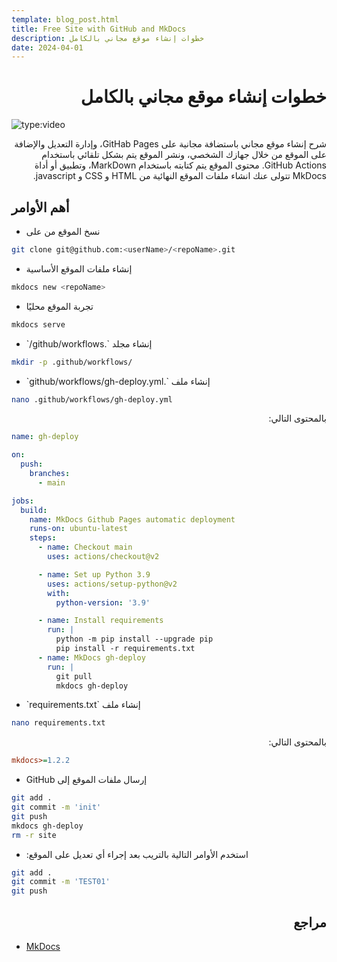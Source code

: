 ```yaml
---
template: blog_post.html
title: Free Site with GitHub and MkDocs
description: خطوات إنشاء موقع مجاني بالكامل
date: 2024-04-01
---
```


# <div dir="rtl">خطوات إنشاء موقع مجاني بالكامل</div>

![type:video](https://www.youtube.com/embed/f5FsE6Tf3PE)

<div dir="rtl">
شرح إنشاء موقع مجاني باستضافة مجانية على GitHab Pages، وإدارة التعديل والإضافة على الموقع من خلال جهازك الشخصي، ونشر الموقع يتم بشكل تلقائي باستخدام GitHub Actions. محتوى الموقع يتم كتابته باستخدام MarkDown، وتطبيق أو أداة MkDocs تتولى عنك انشاء ملفات الموقع النهائية من HTML و CSS و javascript.
</div>

<p hidden>#more</p>

## أهم الأوامر

* <div dir="rtl">نسخ الموقع من على</div>

```sh
git clone git@github.com:<userName>/<repoName>.git
```

* <div dir="rtl">إنشاء ملفات الموقع الأساسية</div>

```sh
mkdocs new <repoName>
```

* <div dir="rtl">تجربة الموقع محليًا</div>

```sh
mkdocs serve
```

* <div dir="rtl">إنشاء مجلد `.github/workflows/`</div>

```sh
mkdir -p .github/workflows/
```

* <div dir="rtl">إنشاء ملف `.github/workflows/gh-deploy.yml`</div>

```sh
nano .github/workflows/gh-deploy.yml
```

<div dir="rtl">بالمحتوى التالي:</div>

```yml
name: gh-deploy

on:
  push:
    branches:
      - main

jobs:
  build:
    name: MkDocs Github Pages automatic deployment
    runs-on: ubuntu-latest
    steps:
      - name: Checkout main
        uses: actions/checkout@v2

      - name: Set up Python 3.9
        uses: actions/setup-python@v2
        with:
          python-version: '3.9'

      - name: Install requirements
        run: |
          python -m pip install --upgrade pip
          pip install -r requirements.txt
      - name: MkDocs gh-deploy
        run: |
          git pull
          mkdocs gh-deploy
```

* <div dir="rtl">إنشاء ملف `requirements.txt`</div>

```sh
nano requirements.txt
```

<div dir="rtl">بالمحتوى التالي:</div>

```ini
mkdocs>=1.2.2
```

* <div dir="rtl">إرسال ملفات الموقع إلى GitHub</div>

```sh
git add .
git commit -m 'init'
git push
mkdocs gh-deploy
rm -r site
```

* <div dir="rtl">استخدم الأوامر التالية بالتريب بعد إجراء أي تعديل على الموقع:</div>

```sh
git add .
git commit -m 'TEST01'
git push
```

## <div dir="rtl">مراجع</div>

- [MkDocs](https://www.mkdocs.org/)